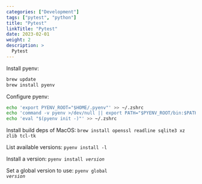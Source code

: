 ```yaml
---
categories: ["Development"]
tags: ["pytest", "python"]
title: "Pytest"
linkTitle: "Pytest"
date: 2023-02-01
weight: 2
description: >
  Pytest
---
```


Install pyenv:
```bash
brew update
brew install pyenv
```

Configure pyenv:
```bash
echo 'export PYENV_ROOT="$HOME/.pyenv"' >> ~/.zshrc
echo 'command -v pyenv >/dev/null || export PATH="$PYENV_ROOT/bin:$PATH"' >> ~/.zshrc
echo 'eval "$(pyenv init -)"' >> ~/.zshrc
```

Install build deps of MacOS: `brew install openssl readline sqlite3 xz zlib tcl-tk`

List available versions: <code>pyenv install -l</code>

Install a version: <code>pyenv install <var>version</var></code>

Set a global version to use: <code>pyenv global <var>version</var></code>

